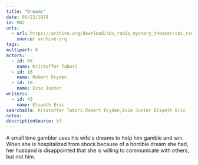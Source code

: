 ```yaml
---
title: "Dreams"
date: 05/23/1979
id: 982
urls: 
  - url: https://archive.org/download/cbs_radio_mystery_theater/cbs_radio_mystery_theater-0951-1000.zip/cbs_radio_mystery_theater-0951-1000%2Fcbsrmt_0982_dreams.mp3
    source: archive-org
tags: 
multipart: 0
actors:  
  - id: 66
    name: Kristoffer Tabori  
  - id: 16
    name: Robert Dryden  
  - id: 10
    name: Evie Juster
writers:  
  - id: 43
    name: Elspeth Eric
searchable: Kristoffer Tabori,Robert Dryden,Evie Juster Elspeth Eric
notes: 
descriptionSource: kf
---
```

A small time gambler uses his wife's dreams to help him gamble and win. When she is hospitalized from shock because of a horrible dream she had, her husband is disappointed that she is willing to communicate with others, but not him.